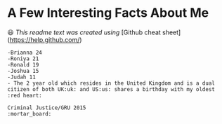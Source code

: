 # A Few Interesting Facts About Me
:smiley:
*This readme text was created using* [Github cheat sheet] (https://help.github.com/)

``` 
-Brianna 24 
-Roniya 21
-Ronald 19
-Joshua 15
-Judah 11
- The 2 year old which resides in the United Kingdom and is a dual citizen of both UK:uk: and US:us: shares a birthday with my oldest 
:red heart:
```

```Education:
Criminal Justice/GRU 2015 
:mortar_board:
```


